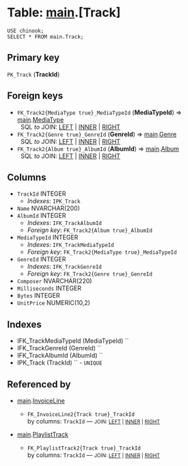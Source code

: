 # Table: [main](..).[Track]
<no value>

```
USE chinook;
SELECT * FROM main.Track;
```



## Primary key
`PK_Track` (**TrackId**)

## Foreign keys
- `FK_Track2{MediaType true}_MediaTypeId` (**MediaTypeId**) ⇒ [main](../../../main).[MediaType](../../../main/tables/MediaType)
  <br>&nbsp;&nbsp;SQL *to* JOIN: <a href='https://datatug.app/query#text=USE+chinook%0ASELECT%0A%09%2A%0AFROM+main.Track%0ALEFT+JOIN+main.MediaType+ON+MediaType.MediaTypeId+%3D+Track.MediaTypeId' target='_blank'>LEFT</a> | <a href='https://datatug.app/query#text=USE+chinook%0ASELECT%0A%09%2A%0AFROM+main.Track%0AINNER+JOIN+main.MediaType+ON+MediaType.MediaTypeId+%3D+Track.MediaTypeId' target='_blank'>INNER</a> | <a href='https://datatug.app/query#text=USE+chinook%0ASELECT%0A%09%2A%0AFROM+main.Track%0ARIGHT+JOIN+main.MediaType+ON+MediaType.MediaTypeId+%3D+Track.MediaTypeId' target='_blank'>RIGHT</a>
- `FK_Track2{Genre true}_GenreId` (**GenreId**) ⇒ [main](../../../main).[Genre](../../../main/tables/Genre)
  <br>&nbsp;&nbsp;SQL *to* JOIN: <a href='https://datatug.app/query#text=USE+chinook%0ASELECT%0A%09%2A%0AFROM+main.Track%0ALEFT+JOIN+main.Genre+ON+Genre.GenreId+%3D+Track.GenreId' target='_blank'>LEFT</a> | <a href='https://datatug.app/query#text=USE+chinook%0ASELECT%0A%09%2A%0AFROM+main.Track%0AINNER+JOIN+main.Genre+ON+Genre.GenreId+%3D+Track.GenreId' target='_blank'>INNER</a> | <a href='https://datatug.app/query#text=USE+chinook%0ASELECT%0A%09%2A%0AFROM+main.Track%0ARIGHT+JOIN+main.Genre+ON+Genre.GenreId+%3D+Track.GenreId' target='_blank'>RIGHT</a>
- `FK_Track2{Album true}_AlbumId` (**AlbumId**) ⇒ [main](../../../main).[Album](../../../main/tables/Album)
  <br>&nbsp;&nbsp;SQL *to* JOIN: <a href='https://datatug.app/query#text=USE+chinook%0ASELECT%0A%09%2A%0AFROM+main.Track%0ALEFT+JOIN+main.Album+ON+Album.AlbumId+%3D+Track.AlbumId' target='_blank'>LEFT</a> | <a href='https://datatug.app/query#text=USE+chinook%0ASELECT%0A%09%2A%0AFROM+main.Track%0AINNER+JOIN+main.Album+ON+Album.AlbumId+%3D+Track.AlbumId' target='_blank'>INNER</a> | <a href='https://datatug.app/query#text=USE+chinook%0ASELECT%0A%09%2A%0AFROM+main.Track%0ARIGHT+JOIN+main.Album+ON+Album.AlbumId+%3D+Track.AlbumId' target='_blank'>RIGHT</a>

## Columns
- `TrackId` INTEGER
  - *Indexes*: `IPK_Track`
- `Name` NVARCHAR(200)
- `AlbumId` INTEGER
  - *Indexes*: `IFK_TrackAlbumId`
  - *Foreign key*: `FK_Track2{Album true}_AlbumId`
- `MediaTypeId` INTEGER
  - *Indexes*: `IFK_TrackMediaTypeId`
  - *Foreign key*: `FK_Track2{MediaType true}_MediaTypeId`
- `GenreId` INTEGER
  - *Indexes*: `IFK_TrackGenreId`
  - *Foreign key*: `FK_Track2{Genre true}_GenreId`
- `Composer` NVARCHAR(220)
- `Milliseconds` INTEGER
- `Bytes` INTEGER
- `UnitPrice` NUMERIC(10,2)

## Indexes
- IFK_TrackMediaTypeId (MediaTypeId) ``
- IFK_TrackGenreId (GenreId) ``
- IFK_TrackAlbumId (AlbumId) ``
- IPK_Track (TrackId) `` - `UNIQUE`

## Referenced by

- [main](../../../main).[InvoiceLine](../../../main/tables/InvoiceLine)
  - `FK_InvoiceLine2{Track true}_TrackId`
    <br>by columns: `TrackId` &mdash;
    <small>JOIN:
    <a href='https://datatug.app/pwa/query?server=localhost&catalog=chinook#text=USE+chinook%0ASELECT%0A%09%2A%0AFROM+main.Track%0ALEFT+JOIN+main.InvoiceLine+ON+InvoiceLine.TrackId+%3D+Track.TrackId' target='_blank'>LEFT</a> |
    <a href='https://datatug.app/pwa/query?server=localhost&catalog=chinook#text=USE+chinook%0ASELECT%0A%09%2A%0AFROM+main.Track%0AINNER+JOIN+main.InvoiceLine+ON+InvoiceLine.TrackId+%3D+Track.TrackId' target='_blank'>INNER</a> |
    <a href='https://datatug.app/pwa/query?server=localhost&catalog=chinook#text=USE+chinook%0ASELECT%0A%09%2A%0AFROM+main.Track%0ARIGHT+JOIN+main.InvoiceLine+ON+InvoiceLine.TrackId+%3D+Track.TrackId' target='_blank'>RIGHT</a>
    </small>

- [main](../../../main).[PlaylistTrack](../../../main/tables/PlaylistTrack)
  - `FK_PlaylistTrack2{Track true}_TrackId`
    <br>by columns: `TrackId` &mdash;
    <small>JOIN:
    <a href='https://datatug.app/pwa/query?server=localhost&catalog=chinook#text=USE+chinook%0ASELECT%0A%09%2A%0AFROM+main.Track%0ALEFT+JOIN+main.PlaylistTrack+ON+PlaylistTrack.TrackId+%3D+Track.TrackId' target='_blank'>LEFT</a> |
    <a href='https://datatug.app/pwa/query?server=localhost&catalog=chinook#text=USE+chinook%0ASELECT%0A%09%2A%0AFROM+main.Track%0AINNER+JOIN+main.PlaylistTrack+ON+PlaylistTrack.TrackId+%3D+Track.TrackId' target='_blank'>INNER</a> |
    <a href='https://datatug.app/pwa/query?server=localhost&catalog=chinook#text=USE+chinook%0ASELECT%0A%09%2A%0AFROM+main.Track%0ARIGHT+JOIN+main.PlaylistTrack+ON+PlaylistTrack.TrackId+%3D+Track.TrackId' target='_blank'>RIGHT</a>
    </small>

